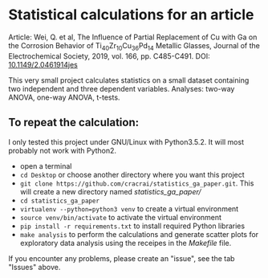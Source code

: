# Statistical calculations for an article

Article: Wei, Q. et al, The Influence of Partial Replacement of Cu
with Ga on the Corrosion Behavior of
Ti<sub>40</sub>Zr<sub>10</sub>Cu<sub>36</sub>Pd<sub>14</sub> Metallic
Glasses, Journal of the Electrochemical Society, 2019, vol. 166,
pp. C485-C491. DOI:
[10.1149/2.0461914jes](http://dx.doi.org/10.1149/2.0461914jes)

This very small project calculates statistics on a small dataset
containing two independent and three dependent variables.  Analyses:
two-way ANOVA, one-way ANOVA, t-tests.

## To repeat the calculation:

I only tested this project under GNU/Linux with Python3.5.2.  It will most
probably not work with Python2.

- open a terminal
- `cd Desktop` or choose another directory where you want this project
- `git clone https://github.com/cracrai/statistics_ga_paper.git`.  This will
create a new directory named *statistics_ga_paper/*
- `cd statistics_ga_paper`
- `virtualenv --python=python3 venv` to create a virtual environment
- `source venv/bin/activate` to activate the virtual environment
- `pip install -r requirements.txt` to install required Python libraries
- `make analysis` to perform the calculations and generate scatter plots for
exploratory data analysis using the receipes in the *Makefile* file.

If you encounter any problems, please create an "issue", see the tab "Issues" above.
